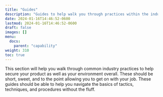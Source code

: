 ```yaml
---
title: "Guides"
description: "Guides to help walk you through practices within the industry."
date: 2024-01-16T14:46:52-0600
lastmod: 2024-01-16T14:46:52-0600
draft: false
images: []
menu:
  docs:
    parent: "capability"
weight: 310
toc: true
---
```


This section will help you walk through common industry practices to help secure your product as well as your environment overall. These should be short, sweet, and to the point allowing you to get on with your job. These guides should be able to help you navigate the basics of tactics, techniques, and procedures without the fluff.
